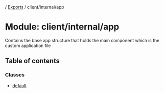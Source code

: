 [](../README.md) / [Exports](../modules.md) / client/internal/app

# Module: client/internal/app

Contains the base app structure that holds the main component which
is the custom application file

## Table of contents

### Classes

- [default](../classes/client_internal_app.default.md)
